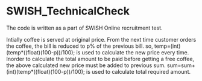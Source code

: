 # SWISH_TechnicalCheck
The code is written as a part of SWISH Online recruitment test.

Intially coffee is served at original price. From the next time customer orders the coffee, the bill is reduced to p% of the previous bill.
so, temp=(int)(temp*((float)(100-p))/100); is used to calculate the new price every time.
Inorder to calculate the total amount to be paid before getting a free coffee, the above calculated new price must be added to previous sum.
sum=sum+(int)(temp*((float)(100-p))/100); is used to calculate total required amount.
